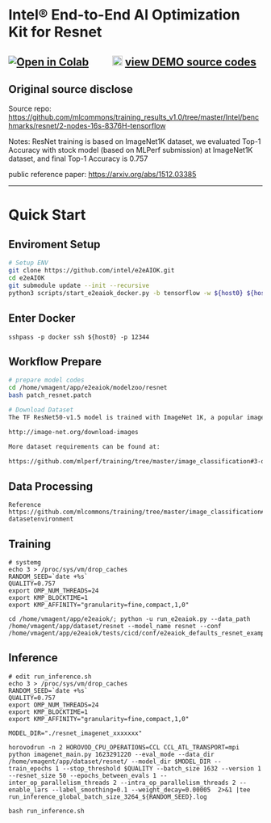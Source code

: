 # Intel® End-to-End AI Optimization Kit for Resnet


[![Open in Colab](https://colab.research.google.com/assets/colab-badge.svg)](https://colab.research.google.com/github/intel/e2eAIOK/blob/main/demo/builtin/resnet/RESNET_DEMO.ipynb)&emsp;&emsp;  <img width="20" height="20" src="https://github.githubassets.com/images/modules/logos_page/GitHub-Mark.png"> [view DEMO source codes](https://github.com/intel/e2eAIOK/blob/main/demo/builtin/resnet/RESNET_DEMO.ipynb)
---

## Original source disclose
Source repo: https://github.com/mlcommons/training_results_v1.0/tree/master/Intel/benchmarks/resnet/2-nodes-16s-8376H-tensorflow

Notes: ResNet training is based on ImageNet1K dataset, we evaluated Top-1 Accuracy with stock model (based on MLPerf submission) at ImageNet1K dataset, and final Top-1 Accuracy is 0.757

public reference paper: https://arxiv.org/abs/1512.03385

---

# Quick Start
## Enviroment Setup
``` bash
# Setup ENV
git clone https://github.com/intel/e2eAIOK.git
cd e2eAIOK
git submodule update --init --recursive
python3 scripts/start_e2eaiok_docker.py -b tensorflow -w ${host0} ${host1} ${host2} ${host3} --proxy ""
```
## Enter Docker
```
sshpass -p docker ssh ${host0} -p 12344
```

## Workflow Prepare
``` bash
# prepare model codes
cd /home/vmagent/app/e2eaiok/modelzoo/resnet
bash patch_resnet.patch

# Download Dataset
The TF ResNet50-v1.5 model is trained with ImageNet 1K, a popular image classification dataset from ILSVRC challenge. The dataset can be downloaded from:

http://image-net.org/download-images

More dataset requirements can be found at:

https://github.com/mlperf/training/tree/master/image_classification#3-datasetenvironment
```

## Data Processing
```
Reference https://github.com/mlcommons/training/tree/master/image_classification#3-datasetenvironment
```

## Training
```
# systemg
echo 3 > /proc/sys/vm/drop_caches 
RANDOM_SEED=`date +%s`
QUALITY=0.757
export OMP_NUM_THREADS=24
export KMP_BLOCKTIME=1
export KMP_AFFINITY="granularity=fine,compact,1,0"

cd /home/vmagent/app/e2eaiok/; python -u run_e2eaiok.py --data_path /home/vmagent/app/dataset/resnet --model_name resnet --conf /home/vmagent/app/e2eaiok/tests/cicd/conf/e2eaiok_defaults_resnet_example.conf 
```

## Inference
```
# edit run_inference.sh
echo 3 > /proc/sys/vm/drop_caches 
RANDOM_SEED=`date +%s`
QUALITY=0.757
export OMP_NUM_THREADS=24
export KMP_BLOCKTIME=1
export KMP_AFFINITY="granularity=fine,compact,1,0"

MODEL_DIR="./resnet_imagenet_xxxxxxx"

horovodrun -n 2 HOROVOD_CPU_OPERATIONS=CCL CCL_ATL_TRANSPORT=mpi python imagenet_main.py 1623291220 --eval_mode --data_dir /home/vmagent/app/dataset/resnet/ --model_dir $MODEL_DIR --train_epochs 1 --stop_threshold $QUALITY --batch_size 1632 --version 1 --resnet_size 50 --epochs_between_evals 1 --inter_op_parallelism_threads 2 --intra_op_parallelism_threads 2 --enable_lars --label_smoothing=0.1 --weight_decay=0.00005  2>&1 |tee run_inference_global_batch_size_3264_${RANDOM_SEED}.log
```
`bash run_inference.sh`
